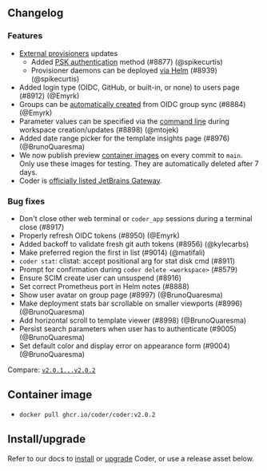 ## Changelog

### Features

- [External provisioners](https://coder.com/docs/v2/latest/admin/provisioners) updates
  - Added [PSK authentication](https://coder.com/docs/v2/latest/admin/provisioners#authentication) method (#8877) (@spikecurtis)
  - Provisioner daemons can be deployed [via Helm](https://github.com/coder/coder/tree/main/helm/provisioner) (#8939) (@spikecurtis)
- Added login type (OIDC, GitHub, or built-in, or none) to users page (#8912) (@Emyrk)
- Groups can be [automatically created](https://coder.com/docs/v2/latest/admin/auth#user-not-being-assigned--group-does-not-exist) from OIDC group sync (#8884) (@Emyrk)
- Parameter values can be specified via the [command line](https://coder.com/docs/v2/latest/cli/create#--parameter) during workspace creation/updates (#8898) (@mtojek)
- Added date range picker for the template insights page (#8976) (@BrunoQuaresma)
- We now publish preview [container images](https://github.com/coder/coder/pkgs/container/coder-preview) on every commit to `main`. Only use these images for testing. They are automatically deleted after 7 days.
- Coder is [officially listed JetBrains Gateway](https://coder.com/blog/self-hosted-remote-development-in-jetbrains-ides-now-available-to-coder-users).

### Bug fixes

- Don't close other web terminal or `coder_app` sessions during a terminal close (#8917)
- Properly refresh OIDC tokens (#8950) (@Emyrk)
- Added backoff to validate fresh git auth tokens (#8956) (@kylecarbs)
- Make preferred region the first in list (#9014) (@matifali)
- `coder stat`: clistat: accept positional arg for stat disk cmd (#8911)
- Prompt for confirmation during `coder delete <workspace>` (#8579)
- Ensure SCIM create user can unsuspend (#8916)
- Set correct Prometheus port in Helm notes (#8888)
- Show user avatar on group page (#8997) (@BrunoQuaresma)
- Make deployment stats bar scrollable on smaller viewports (#8996) (@BrunoQuaresma)
- Add horizontal scroll to template viewer (#8998) (@BrunoQuaresma)
- Persist search parameters when user has to authenticate (#9005) (@BrunoQuaresma)
- Set default color and display error on appearance form (#9004) (@BrunoQuaresma)

Compare: [`v2.0.1...v2.0.2`](https://github.com/coder/coder/compare/v2.0.1...v2.0.2)

## Container image

- `docker pull ghcr.io/coder/coder:v2.0.2`

## Install/upgrade

Refer to our docs to [install](https://coder.com/docs/v2/latest/install) or [upgrade](https://coder.com/docs/v2/latest/admin/upgrade) Coder, or use a release asset below.
